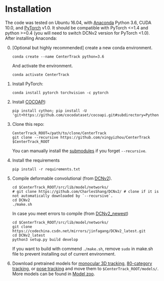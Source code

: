 # Installation


The code was tested on Ubuntu 16.04, with [Anaconda](https://www.anaconda.com/download) Python 3.6, CUDA 10.0, and [PyTorch]((http://pytorch.org/)) v1.0.
It should be compatible with PyTorch <=1.4 and python >=0.4 (you will need to switch DCNv2 version for PyTorch <1.0).
After installing Anaconda:

0. [Optional but highly recommended] create a new conda environment. 

    ~~~
    conda create --name CenterTrack python=3.6
    ~~~
    And activate the environment.
    
    ~~~
    conda activate CenterTrack
    ~~~

1. Install PyTorch:

    ~~~
    conda install pytorch torchvision -c pytorch
    ~~~
    

2. Install [COCOAPI](https://github.com/cocodataset/cocoapi):

    ~~~
    pip install cython; pip install -U 'git+https://github.com/cocodataset/cocoapi.git#subdirectory=PythonAPI'
    ~~~

3. Clone this repo:

    ~~~
    CenterTrack_ROOT=/path/to/clone/CenterTrack
    git clone --recursive https://github.com/xingyizhou/CenterTrack $CenterTrack_ROOT
    ~~~

    You can manually install the [submodules](../.gitmodules) if you forget `--recursive`.

4. Install the requirements

    ~~~
    pip install -r requirements.txt
    ~~~
    
    
5. Compile deformable convolutional (from [DCNv2](https://github.com/CharlesShang/DCNv2/)).

    ~~~
    cd $CenterTrack_ROOT/src/lib/model/networks/
    # git clone https://github.com/CharlesShang/DCNv2/ # clone if it is not automatically downloaded by `--recursive`.
    cd DCNv2
    ./make.sh
    ~~~
    
    In case you meet errors to compile (from [DCNv2_newest]())
    ~~~
    cd $CenterTrack_ROOT/src/lib/model/networks/
    git clone https://codechina.csdn.net/mirrors/jinfagang/DCNv2_latest.git
    cd DCNv2_latest
    python3 setup.py build develop
    ~~~
    
    If you want to build with commend `./make.sh`, remove `sudo` in make.sh file to prevent installing out of current environment.

6. Download pretrained models for [monocular 3D tracking](https://drive.google.com/open?id=1e8zR1m1QMJne-Tjp-2iY_o81hn2CiQRt), [80-category tracking](https://drive.google.com/open?id=1tJCEJmdtYIh8VuN8CClGNws3YO7QGd40), or [pose tracking](https://drive.google.com/open?id=1H0YvFYCOIZ06EzAkC2NxECNQGXxK27hH) and move them to `$CenterTrack_ROOT/models/`. More models can be found in [Model zoo](MODEL_ZOO.md).
